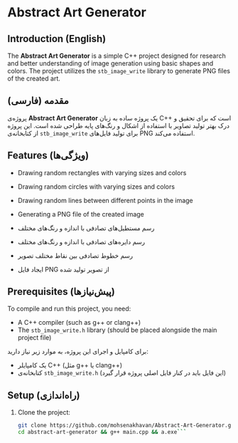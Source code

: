 # Abstract Art Generator


## Introduction (English)

The **Abstract Art Generator** is a simple C++ project designed for research and better understanding of image generation using basic shapes and colors. The project utilizes the `stb_image_write` library to generate PNG files of the created art.

## مقدمه (فارسی)

پروژه‌ی **Abstract Art Generator** یک پروژه ساده به زبان C++ است که برای تحقیق و درک بهتر تولید تصاویر با استفاده از اشکال و رنگ‌های پایه طراحی شده است. این پروژه از کتابخانه‌ی `stb_image_write` برای تولید فایل‌های PNG استفاده می‌کند.

## Features (ویژگی‌ها)

- Drawing random rectangles with varying sizes and colors
- Drawing random circles with varying sizes and colors
- Drawing random lines between different points in the image
- Generating a PNG file of the created image

- رسم مستطیل‌های تصادفی با اندازه و رنگ‌های مختلف
- رسم دایره‌های تصادفی با اندازه و رنگ‌های مختلف
- رسم خطوط تصادفی بین نقاط مختلف تصویر
- ایجاد فایل PNG از تصویر تولید شده

## Prerequisites (پیش‌نیازها)

To compile and run this project, you need:

- A C++ compiler (such as g++ or clang++)
- The `stb_image_write.h` library (should be placed alongside the main project file)

برای کامپایل و اجرای این پروژه، به موارد زیر نیاز دارید:

- یک کامپایلر C++ (مثل g++ یا clang++)
- کتابخانه‌ی `stb_image_write.h` (این فایل باید در کنار فایل اصلی پروژه قرار گیرد)

## Setup (راه‌اندازی)

1. Clone the project:

   ```sh
   git clone https://github.com/mohsenakhavan/Abstract-Art-Generator.git
   cd abstract-art-generator && g++ main.cpp && a.exe```